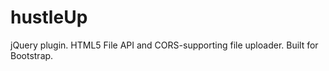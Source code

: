 hustleUp
========

jQuery plugin. HTML5 File API and CORS-supporting file uploader. Built for Bootstrap.
